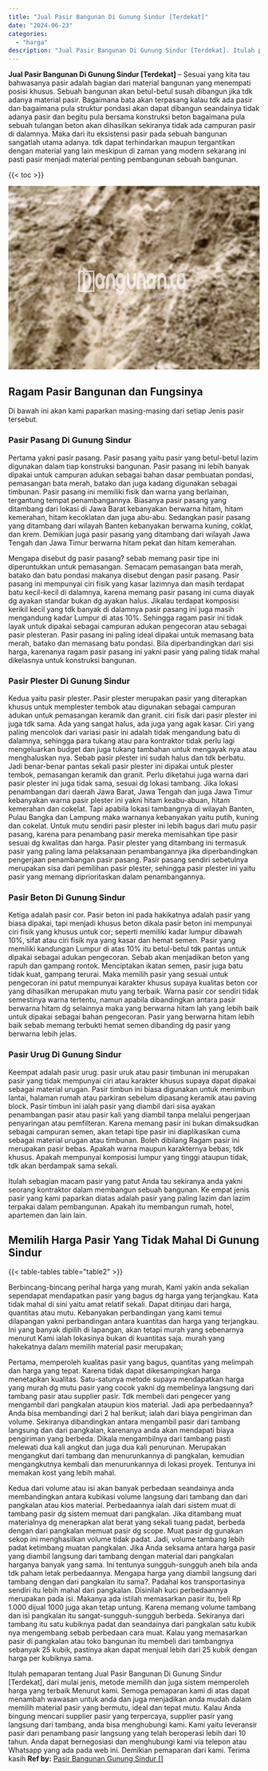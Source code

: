 ```yaml
---
title: "Jual Pasir Bangunan Di Gunung Sindur [Terdekat]"
date: "2024-06-23"
categories: 
  - "harga"
description: "Jual Pasir Bangunan Di Gunung Sindur [Terdekat]. Itulah pemaparan tentang Jual Pasir Bangunan Di Gunung Sindur [Terdekat], dari mulai jenis, metode memilih..."
---
```


**Jual Pasir Bangunan Di Gunung Sindur \[Terdekat\]** – Sesuai yang kita tau bahwasanya pasir adalah bagian dari material bangunan yang menempati posisi khusus. Sebuah bangunan akan betul-betul susah dibangun jika tdk adanya material pasir. Bagaimana bata akan terpasang kalau tdk ada pasir dan bagaimana pula struktur pondasi akan dapat dibangun seandainya tidak adanya pasir dan begitu pula bersama konstruksi beton bagaimana pula sebuah tulangan beton akan dihasilkan sekiranya tidak ada campuran pasir di dalamnya. Maka dari itu eksistensi pasir pada sebuah bangunan sangatlah utama adanya. tdk dapat terhindarkan maupun tergantikan dengan material yang lain meskipun di zaman yang modern sekarang ini pasti pasir menjadi material penting pembangunan sebuah bangunan.

{{< toc >}}

![Jual Pasir Bangunan Di Gunung Sindur [Terdekat]](/images/jual-pasir-bangunan-35.png)

## Ragam Pasir Bangunan dan Fungsinya

Di bawah ini akan kami paparkan masing-masing dari setiap Jenis pasir tersebut.

### Pasir Pasang Di Gunung Sindur

Pertama yakni pasir pasang. Pasir pasang yaitu pasir yang betul-betul lazim digunakan dalam tiap konstruksi bangunan. Pasir pasang ini lebih banyak dipakai untuk campuran adukan sebagai bahan dasar pembuatan pondasi, pemasangan bata merah, batako dan juga kadang digunakan sebagai timbunan. Pasir pasang ini memiliki fisik dan warna yang berlainan, tergantung tempat penambangannya. Biasanya pasir pasang yang ditambang dari lokasi di Jawa Barat kebanyakan berwarna hitam, hitam kemerahan, hitam kecoklatan dan juga abu-abu. Sedangkan pasir pasang yang ditambang dari wilayah Banten kebanyakan berwarna kuning, coklat, dan krem. Demikian juga pasir pasang yang ditambang dari wilayah Jawa Tengah dan Jawa Timur berwarna hitam pekat dan hitam kemerahan.

Mengapa disebut dg pasir pasang? sebab memang pasir tipe ini diperuntukkan untuk pemasangan. Semacam pemasangan bata merah, batako dan batu pondasi makanya disebut dengan pasir pasang. Pasir pasang ini mempunyai ciri fisik yang kasar lazimnya dan masih terdapat batu kecil-kecil di dalamnya, karena memang pasir pasang ini cuma diayak dg ayakan standar bukan dg ayakan halus. Jikalau terdapat komposisi kerikil kecil yang tdk banyak di dalamnya pasir pasang ini juga masih mengandung kadar Lumpur di atas 10%. Sehingga ragam pasir ini tidak layak untuk dipakai sebagai campuran adukan pengecoran atau sebagai pasir plesteran. Pasir pasang ini paling ideal dipakai untuk memasang bata merah, batako dan memasang batu pondasi. Bila diperbandingkan dari sisi harga, karenanya ragam pasir pasang ini yakni pasir yang paling tidak mahal dikelasnya untuk konstruksi bangunan.

### Pasir Plester Di Gunung Sindur

Kedua yaitu pasir plester. Pasir plester merupakan pasir yang diterapkan khusus untuk memplester tembok atau digunakan sebagai campuran adukan untuk pemasangan keramik dan granit. ciri fisik dari pasir plester ini juga tdk sama. Ada yang sangat halus, ada juga yang agak kasar. Ciri yang paling mencolok dari variasi pasir ini adalah tidak mengandung batu di dalamnya, sehingga para tukang atau para kontraktor tidak perlu lagi mengeluarkan budget dan juga tukang tambahan untuk mengayak nya atau menghaluskan nya. Sebab pasir plester ini sudah halus dan tdk berbatu. Jadi benar-benar pantas sekali pasir plester ini dipakai untuk plester tembok, pemasangan keramik dan granit. Perlu diketahui juga warna dari pasir plester ini juga tidak sama, sesuai dg lokasi tambang. Jika lokasi penambangan dari daerah Jawa Barat, Jawa Tengah dan juga Jawa Timur kebanyakan warna pasir plester ini yakni hitam keabu-abuan, hitam kemerahan dan cokelat. Tapi apabila lokasi tambangnya di wilayah Banten, Pulau Bangka dan Lampung maka warnanya kebanyakan yaitu putih, kuning dan cokelat. Untuk mutu sendiri pasir plester ini lebih bagus dari mutu pasir pasang, karena para penambang pasir mereka memisahkan tipe pasir sesuai dg kwalitas dan harga. Pasir plester yang ditambang ini termasuk pasir yang paling lama pelaksanaan penambangannya jika diperbandingkan pengerjaan penambangan pasir pasang. Pasir pasang sendiri sebetulnya merupakan sisa dari pemilihan pasir plester, sehingga pasir plester ini yaitu pasir yang memang diprioritaskan dalam penambangannya.

### Pasir Beton Di Gunung Sindur

Ketiga adalah pasir cor. Pasir beton ini pada hakikatnya adalah pasir yang biasa dipakai, tapi menjadi khusus beton dikala pasir beton ini mempunyai ciri fisik yang khusus untuk cor; seperti memiliki kadar lumpur dibawah 10%, sifat atau ciri fisik nya yang kasar dan hemat semen. Pasir yang memiliki kandungan Lumpur di atas 10% itu betul-betul tdk pantas untuk dipakai sebagai adukan pengecoran. Sebab akan menjadikan beton yang rapuh dan gampang rontok. Menciptakan ikatan semen, pasir juga batu tidak kuat, gampang terurai. Maka memilih pasir yang sesuai untuk pengecoran ini patut mempunyai karakter khusus supaya kualitas beton cor yang dihasilkan merupakan mutu yang terbaik. Warna pasir cor sendiri tidak semestinya warna tertentu, namun apabila dibandingkan antara pasir berwarna hitam dg selainnya maka yang berwarna hitam lah yang lebih baik untuk dipakai sebagai bahan pengecoran. Pasir yang berwarna hitam lebih baik sebab memang terbukti hemat semen dibanding dg pasir yang berwarna lebih jelas.

### Pasir Urug Di Gunung Sindur

Keempat adalah pasir urug. pasir uruk atau pasir timbunan ini merupakan pasir yang tidak mempunyai ciri atau karakter khusus supaya dapat dipakai sebagai material urugan. Pasir timbun ini biasa digunakan untuk menimbun lantai, halaman rumah atau parkiran sebelum dipasang keramik atau paving block. Pasir timbun ini ialah pasir yang diambil dari sisa ayakan penambangan pasir atau pasir kali yang diambil tanpa melalui pengerjaan penyaringan atau pemfilteran. Karena memang pasir ini bukan dimaksudkan sebagai campuran semen, akan tetapi tipe pasir ini diaplikasikan cuma sebagai material urugan atau timbunan. Boleh dibilang Ragam pasir ini merupakan pasir bebas. Apakah warna maupun karakternya bebas, tdk khusus. Apakah mempunyai komposisi lumpur yang tinggi ataupun tidak, tdk akan berdampak sama sekali.

Itulah sebagian macam pasir yang patut Anda tau sekiranya anda yakni seorang kontraktor dalam membangun sebuah bangunan. Ke empat jenis pasir yang kami paparkan diatas adalah pasir yang paling lazim dan lazim terpakai dalam pembangunan. Apakah itu membangun rumah, hotel, apartemen dan lain lain.

## Memilih Harga Pasir Yang Tidak Mahal Di Gunung Sindur

{{< table-tables table="table2" >}}

Berbincang-bincang perihal harga yang murah, Kami yakin anda sekalian sependapat mendapatkan pasir yang bagus dg harga yang terjangkau. Kata tidak mahal di sini yaitu amat relatif sekali. Dapat ditinjau dari harga, quantitas atau mutu. Kebanyakan perbandingan yang kami temui dilapangan yakni perbandingan antara kuantitas dan harga yang terjangkau. Ini yang banyak dipilih di lapangan, akan tetapi murah yang sebenarnya menurut Kami ialah lokasinya bukan di kuantitas saja. murah yang hakekatnya dalam memilih material pasir merupakan;

Pertama, memperoleh kualitas pasir yang bagus, quantitas yang melimpah dan harga yang tepat. Karena tidak dapat dikesampingkan harga menetapkan kualitas. Satu-satunya metode supaya mendapatkan harga yang murah dg mutu pasir yang cocok yakni dg membelinya langsung dari tambang pasir atau supplier pasir. Tdk membeli dari pengecer yang mengambil dari pangkalan ataupun kios material. Jadi apa perbedaannya? Anda bisa membandingi dari 2 hal berikut; ialah dari biaya pengiriman dan volume. Sekiranya dibandingkan antara mengambil pasir dari tambang langsung dan dari pangkalan, karenanya anda akan mendapati biaya pengiriman yang berbeda. Dikala mengambilnya dari tambang pasti melewati dua kali angkut dan juga dua kali penurunan. Merupakan mengangkut dari tambang dan menurunkannya di pangkalan, kemudian mengangkutnya kembali dan menurunkannya di lokasi proyek. Tentunya ini memakan kost yang lebih mahal.

Kedua dari volume atau isi akan banyak perbedaan seandainya anda membandingkan antara kubikasi volume langsung dari tambang dan dari pangkalan atau kios material. Perbedaannya ialah dari sistem muat di tambang pasir dg sistem memuat dari pangkalan. Jika ditambang muat materialnya dg menerapkan alat berat yang sekali tuang padat, berbeda dengan dari pangkalan memuat pasir dg scope. Muat pasir dg gunakan sekop ini menghasilkan volume tidak padat. Jadi, volume tambang lebih padat ketimbang muatan pangkalan. Jika Anda seksama antara harga pasir yang diambil langsung dari tambang dengan material dari pangkalan harganya banyak yang sama. Ini tentunya sungguh-sungguh aneh bila anda tdk paham letak perbedaannya. Mengapa harga yang diambil langsung dari tambang dengan dari pangkalan itu sama?. Padahal kos transportasinya sendiri itu lebih mahal dari pangkalan. Disinilah kuci perbedaannya merupakan pada isi. Makanya ada istilah memasarkan pasir itu, beli Rp 1.000 dijual 1000 juga akan tetap untung. Karena memang volume tambang dan isi pangkalan itu sangat-sungguh-sungguh berbeda. Sekiranya dari tambang itu satu kubiknya padat dan seandainya dari pangkalan satu kubik nya mengembang sebab perbedaan cara muat. Kalau yang memasarkan pasir di pangkalan atau toko bangunan itu membeli dari tambangnya sebanyak 25 kubik, pastinya akan dapat menjual lebih dari 25 kubik dengan harga per kubiknya sama.

Itulah pemaparan tentang Jual Pasir Bangunan Di Gunung Sindur \[Terdekat\], dari mulai jenis, metode memilih dan juga sistem memperoleh harga yang terbaik Menurut kami. Semoga pemaparan kami di atas dapat menambah wawasan untuk anda dan juga menjadikan anda mudah dalam memilih material pasir yang bermutu, ideal dan tepat mutu. Kalau Anda bingung mencari supplier pasir yang terpercaya, supplier pasir yang langsung dari tambang, anda bisa menghubungi kami. Kami yaitu leveransir pasir dari penambang pasir langsung yang telah beroperasi lebih dari 10 tahun. Anda dapat bernegosiasi dan menghubungi kami via telepon atau Whatsapp yang ada pada web ini. Demikian pemaparan dari kami. Terima kasih
**Ref by:** [Pasir Bangunan Gunung Sindur []](https://id.wikipedia.org/wiki/Pasir)
